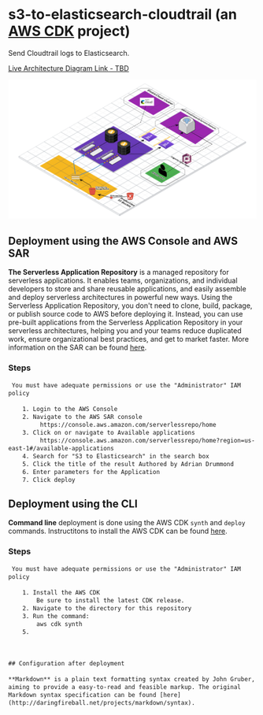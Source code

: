# s3-to-elasticsearch-cloudtrail (an [AWS CDK](https://aws.amazon.com/cdk/) project)

Send Cloudtrail logs to Elasticsearch.  


[Live Architecture Diagram Link - TBD](link)

![Architecture Diagram](s3-to-elasticsearch-cloudtrail.png)




## Deployment using the AWS Console and AWS SAR

**The Serverless Application Repository** is a managed repository for serverless applications. It enables teams, organizations, and individual developers to store and share reusable applications, and easily assemble and deploy serverless architectures in powerful new ways. Using the Serverless Application Repository, you don't need to clone, build, package, or publish source code to AWS before deploying it. Instead, you can use pre-built applications from the Serverless Application Repository in your serverless architectures, helping you and your teams reduce duplicated work, ensure organizational best practices, and get to market faster. 
 More information on the SAR can be found [here](https://aws.amazon.com/serverless/serverlessrepo/).
 
### Steps

```
 You must have adequate permissions or use the "Administrator" IAM policy 
 
	1. Login to the AWS Console
	2. Navigate to the AWS SAR console
		 https://console.aws.amazon.com/serverlessrepo/home
	3. Click on or navigate to Available applications
		 https://console.aws.amazon.com/serverlessrepo/home?region=us-east-1#/available-applications
	4. Search for "S3 to Elasticsearch" in the search box 
	5. Click the title of the result Authored by Adrian Drummond
	6. Enter parameters for the Application 
	7. Click deploy
```

 
 

## Deployment using the CLI

**Command line** deployment is done using the AWS CDK `synth` and `deploy` commands.  Instructitons to install the AWS CDK can be found [here](https://docs.aws.amazon.com/cdk/latest/guide/getting_started.html#getting_started_install).


### Steps

```
 You must have adequate permissions or use the "Administrator" IAM policy 
 
	1. Install the AWS CDK 
		Be sure to install the latest CDK release. 
	2. Navigate to the directory for this repository
	3. Run the command:
		aws cdk synth
	5. 



## Configuration after deployment

**Markdown** is a plain text formatting syntax created by John Gruber, aiming to provide a easy-to-read and feasible markup. The original Markdown syntax specification can be found [here](http://daringfireball.net/projects/markdown/syntax).


